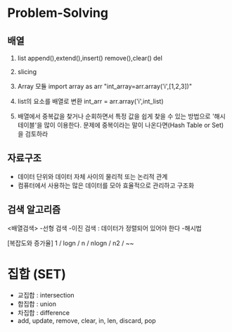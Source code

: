 # Problem-Solving

## 배열
1. list
append(),extend(),insert()
remove(),clear()
del
2. slicing
3. Array 모듈
import array as arr
"int_array=arr.array('i',[1,2,3])"

4. list의 요소를 배열로 변환
int_arr = arr.array('i',int_list)

5. 배열에서 중복값을 찾거나 순회하면서 특정 값을 쉽게 찾을 수 있는 방법으로 '해시테이블'을 많이 이용한다.
문제에 중복이라는 말이 나온다면(Hash Table or Set)을 검토하라

## 자료구조
- 데이터 단위와 데이터 자체 사이의 물리적 또는 논리적 관계
- 컴퓨터에서 사용하는 많은 데이터를 모아 효율적으로 관리하고 구조화

## 검색 알고리즘
<배열검색>
-선형 검색
-이진 검색 : 데이터가 정렬되어 있어야 한다
-해시법

[복잡도와 증가율]
1 / logn / n / nlogn / n2 / ~~

# 집합 (SET)
- 교집합 : intersection
- 합집합 : union
- 차집합 : difference
- add, update, remove, clear, in, len, discard, pop 

